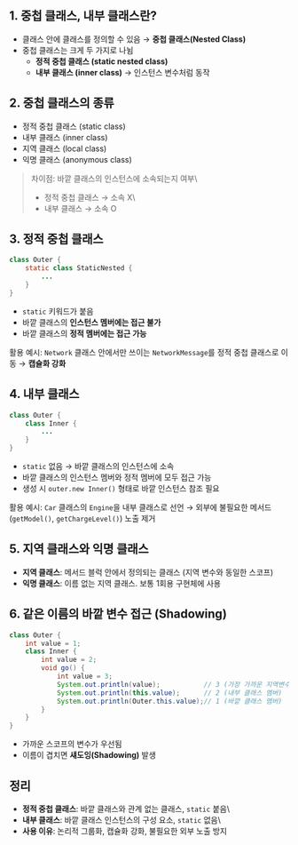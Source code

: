 ## 1. 중첩 클래스, 내부 클래스란?

-   클래스 안에 클래스를 정의할 수 있음 → **중첩 클래스(Nested Class)**
-   중첩 클래스는 크게 두 가지로 나뉨
    -   **정적 중첩 클래스 (static nested class)**
    -   **내부 클래스 (inner class)** → 인스턴스 변수처럼 동작

## 2. 중첩 클래스의 종류

-   정적 중첩 클래스 (static class)
-   내부 클래스 (inner class)
-   지역 클래스 (local class)
-   익명 클래스 (anonymous class)

> 차이점: 바깥 클래스의 인스턴스에 소속되는지 여부\
> - 정적 중첩 클래스 → 소속 X\
> - 내부 클래스 → 소속 O

## 3. 정적 중첩 클래스

``` java
class Outer {
    static class StaticNested {
        ...
    }
}
```

-   `static` 키워드가 붙음
-   바깥 클래스의 **인스턴스 멤버에는 접근 불가**
-   바깥 클래스의 **정적 멤버에는 접근 가능**

활용 예시: `Network` 클래스 안에서만 쓰이는 `NetworkMessage`를 정적 중첩
클래스로 이동 → **캡슐화 강화**

## 4. 내부 클래스

``` java
class Outer {
    class Inner {
        ...
    }
}
```

-   `static` 없음 → 바깥 클래스의 인스턴스에 소속
-   바깥 클래스의 인스턴스 멤버와 정적 멤버에 모두 접근 가능
-   생성 시 `outer.new Inner()` 형태로 바깥 인스턴스 참조 필요

활용 예시: `Car` 클래스의 `Engine`을 내부 클래스로 선언 → 외부에
불필요한 메서드(`getModel()`, `getChargeLevel()`) 노출 제거

## 5. 지역 클래스와 익명 클래스

-   **지역 클래스**: 메서드 블럭 안에서 정의되는 클래스 (지역 변수와
    동일한 스코프)
-   **익명 클래스**: 이름 없는 지역 클래스. 보통 1회용 구현체에 사용

## 6. 같은 이름의 바깥 변수 접근 (Shadowing)

``` java
class Outer {
    int value = 1;
    class Inner {
        int value = 2;
        void go() {
            int value = 3;
            System.out.println(value);           // 3 (가장 가까운 지역변수)
            System.out.println(this.value);      // 2 (내부 클래스 멤버)
            System.out.println(Outer.this.value);// 1 (바깥 클래스 멤버)
        }
    }
}
```

-   가까운 스코프의 변수가 우선됨
-   이름이 겹치면 **섀도잉(Shadowing)** 발생

## 정리

-   **정적 중첩 클래스**: 바깥 클래스와 관계 없는 클래스, `static` 붙음\
-   **내부 클래스**: 바깥 클래스 인스턴스의 구성 요소, `static` 없음\
-   **사용 이유**: 논리적 그룹화, 캡슐화 강화, 불필요한 외부 노출 방지
